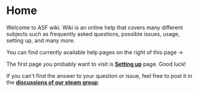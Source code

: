 # Home

Welcome to ASF wiki. Wiki is an online help that covers many different subjects such as frequently asked questions, possible issues, usage, setting up, and many more.

You can find currently available help pages on the right of this page ->

The first page you probably want to visit is **[Setting up](https://github.com/JustArchi/ArchiSteamFarm/wiki/Setting-up)** page. Good luck!

If you can't find the answer to your question or issue, feel free to post it in the **[discussions of our steam group](http://steamcommunity.com/groups/ascfarm/discussions/1/)**.